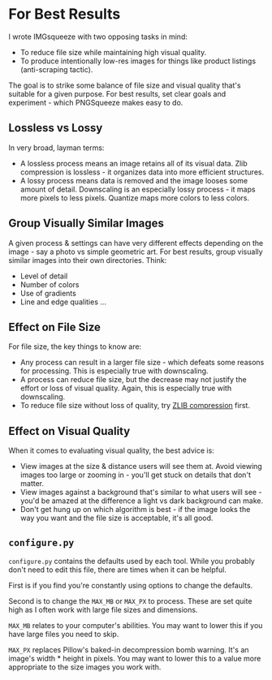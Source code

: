 # For Best Results

I wrote IMGsqueeze with two opposing tasks in mind:

* To reduce file size while maintaining high visual quality.
* To produce intentionally low-res images for things like product listings (anti-scraping tactic). 

The goal is to strike some balance of file size and visual quality that's suitable for a given purpose. For best results, set clear goals and experiment - which PNGSqueeze makes easy to do. 

## Lossless vs Lossy

In very broad, layman terms:

* A lossless process means an image retains all of its visual data. Zlib compression is lossless - it organizes data into more efficient structures. 
* A lossy process means data is removed and the image looses some amount of detail. Downscaling is an especially lossy process - it maps more pixels to less pixels. Quantize maps more colors to less colors. 

## Group Visually Similar Images

A given process & settings can have very different effects depending on the image - say a photo vs simple geometric art. For best results, group visually similar images into their own directories. Think:

* Level of detail
* Number of colors
* Use of gradients
* Line and edge qualities ...

## Effect on File Size

For file size, the key things to know are: 

* Any process can result in a larger file size - which defeats some reasons for processing. This is especially true with downscaling.  
* A process can reduce file size, but the decrease may not justify the effort or loss of visual quality. Again, this is especially true with downscaling.
* To reduce file size without loss of quality, try [ZLIB compression](zlib.md) first. 

## Effect on Visual Quality

When it comes to evaluating visual quality, the best advice is:

* View images at the size & distance users will see them at. Avoid viewing images too large or zooming in - you'll get stuck on details that don't matter. 
* View images against a background that's similar to what users will see - you'd be amazed at the difference a light vs dark background can make. 
* Don't get hung up on which algorithm is best - if the image looks the way you want and the file size is acceptable, it's all good. 

## `configure.py`

`configure.py` contains the defaults used by each tool. While you probably don't need to edit this file, there are times when it can be helpful.

First is if you find you're constantly using options to change the defaults. 

Second is to change the `MAX_MB` or `MAX_PX` to process. These are set quite high as I often work with large file sizes and dimensions. 

`MAX_MB` relates to your computer's abilities. You may want to lower this if you have large files you need to skip. 

 `MAX_PX` replaces Pillow's baked-in decompression bomb warning. It's an image's width * height in pixels. You may want to lower this to a value more appropriate to the size images you work with. 

